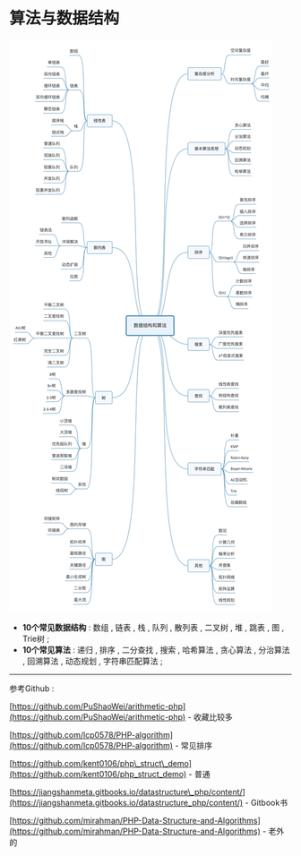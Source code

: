 # 算法与数据结构

![](/assets/shujujiegouhesuanfa.png)

* **10个常见数据结构** : 数组 , 链表 , 栈 , 队列 , 散列表 , 二叉树 , 堆 , 跳表 , 图 , Trie树 ; 
* **10个常见算法** : 递归 , 排序 , 二分查找 , 搜索 , 哈希算法 , 贪心算法 , 分治算法 , 回溯算法 , 动态规划 , 字符串匹配算法 ; 

---

参考Github :

[https://github.com/PuShaoWei/arithmetic-php](https://github.com/PuShaoWei/arithmetic-php) - 收藏比较多

[https://github.com/lcp0578/PHP-algorithm](https://github.com/lcp0578/PHP-algorithm) - 常见排序

[https://github.com/kent0106/php\_struct\_demo](https://github.com/kent0106/php_struct_demo) - 普通

[https://jiangshanmeta.gitbooks.io/datastructure\_php/content/](https://jiangshanmeta.gitbooks.io/datastructure_php/content/) - Gitbook书

[https://github.com/mirahman/PHP-Data-Structure-and-Algorithms](https://github.com/mirahman/PHP-Data-Structure-and-Algorithms) - 老外的

